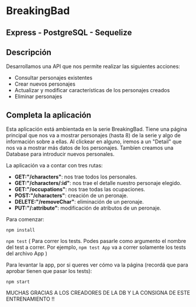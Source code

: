 # BreakingBad

## Express - PostgreSQL - Sequelize

## Descripción

Desarrollamos una API que nos permite realizar las siguientes acciones:

* Consultar personajes existentes
* Crear nuevos personajes
* Actualizar y modificar características de los personajes creados
* Eliminar personajes


## Completa la aplicación

Esta aplicación está ambientada en la serie BreakingBad. Tiene una página principal que nos va a mostrar personajes (hasta 8) de la serie y algo de información sobre a ellas. Al clickear en alguno, iremos a un "Detail" que nos va a mostrar más datos de los personajes.
Tambíen creamos una Database para introducir nuevos personales.

La aplicación va a contar con tres rutas:

 - **GET:"/characters"**: nos trae todos los personales.
 - **GET:"/characters/:id"**: nos trae el detalle nuestro personaje elegido.
 - **GET:"/occupations"**: nos trae todas las ocupaciones.
 - **POST:"/characters"**: creación de un peronaje.
 - **DELETE:"/removeChar"**: eliminación de un peronaje.
 - **PUT:"/:attribute"**: modificación de atributos de un peronaje.

Para comenzar:

`npm install`

`npm test` ( Para correr los tests. Podes pasarle como argumento el nombre del test a correr. Por ejemplo, `npm test App` va a correr solamente los tests del archivo App )

Para levantar la app, por si queres ver cómo va la página (recordá que para aprobar tienen que pasar los tests):

`npm start`


MUCHAS GRACIAS A LOS CREADORES DE LA DB Y LA CONSIGNA DE ESTE ENTRENAMIENTO !!
